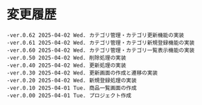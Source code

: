 # 変更履歴

	-ver.0.62 2025-04-02 Wed. カテゴリ管理・カテゴリ更新機能の実装
	-ver.0.61 2025-04-02 Wed. カテゴリ管理・カテゴリ新規登録機能の実装
	-ver.0.60 2025-04-02 Wed. カテゴリ管理・カテゴリ一覧表示機能の実装
	-ver.0.50 2025-04-02 Wed. 削除処理の実装
	-ver.0.40 2025-04-02 Wed. 更新処理の実装
	-ver.0.30 2025-04-02 Wed. 更新画面の作成と遷移の実装
	-ver.0.20 2025-04-02 Wed. 新規登録処理の実装
	-ver.0.10 2025-04-01 Tue. 商品一覧画面の作成
	-ver.0.00 2025-04-01 Tue. プロジェクト作成

